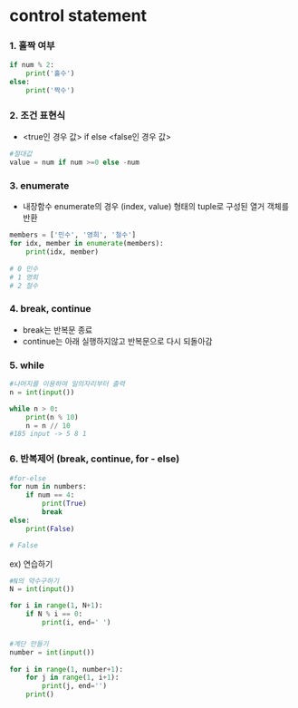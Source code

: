 # control statement

### 1. 홀짝 여부

```python
if num % 2:
    print('홀수')
else:
    print('짝수')
```

### 2. 조건 표현식

- <true인 경우 값> if <experession>  else <false인 경우 값>

```python
#절대값
value = num if num >=0 else -num
```

### 3. enumerate

- 내장함수 enumerate의 경우 (index, value) 형태의 tuple로 구성된 열거 객체를 반환

```python
members = ['민수', '영희', '철수']
for idx, member in enumerate(members):
    print(idx, member)
    
# 0 민수
# 1 영희
# 2 철수
```



### 4. break, continue

- break는 반복문 종료
- continue는 아래 실행하지않고 반복문으로 다시 되돌아감



### 5. while

```python
#나머지를 이용하여 일의자리부터 출력
n = int(input())

while n > 0:
    print(n % 10) 
    n = n // 10
#185 input -> 5 8 1
```



### 6. 반복제어 (break, continue, for  - else)

```python
#for-else
for num in numbers:
    if num == 4:
        print(True)
        break
else:
    print(False)

# False
```



ex) 연습하기

```python
#N의 약수구하기
N = int(input())

for i in range(1, N+1):
    if N % i == 0:
        print(i, end=' ')
```

### 

```python
#계단 만들기
number = int(input())
        
for i in range(1, number+1):
    for j in range(1, i+1):
        print(j, end='')
    print()
        
```



